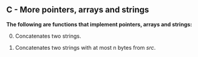 ## C - More pointers, arrays and strings
**The following are functions that implement pointers, arrays and strings:**

0. Concatenates two strings.

1. Concatenates two strings with at most n bytes from _src_.
